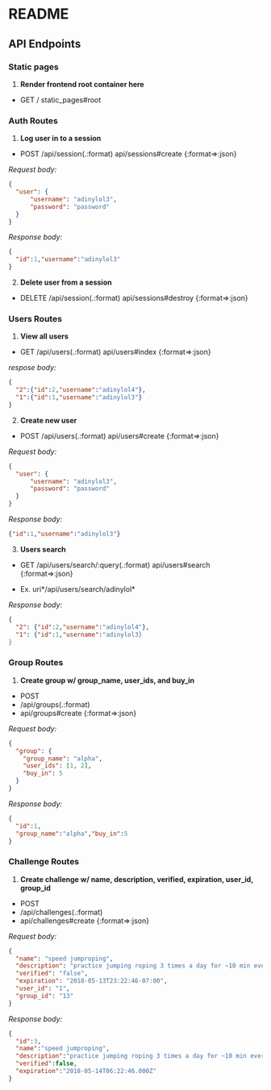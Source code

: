 # README

## API Endpoints

### **Static pages**

1. **Render frontend root container here**

- GET / static_pages#root

### **Auth Routes**

1. **Log user in to a session**

- POST /api/session(.:format) api/sessions#create {:format=>:json}

*Request body:*

```json
{
  "user": {
      "username": "adinylol3",
      "password": "password"
  }
}
```

*Response body:*

```json
{
  "id":1,"username":"adinylol3"
}
```

2. **Delete user from a session**

- DELETE /api/session(.:format) api/sessions#destroy {:format=>:json}

### **Users Routes**

1. **View all users**

- GET /api/users(.:format) api/users#index {:format=>:json}

*respose body:*

```json
{
  "2":{"id":2,"username":"adinylol4"},
  "1":{"id":1,"username":"adinylol3"}
}
```

2. **Create new user**

- POST /api/users(.:format) api/users#create {:format=>:json}

*Request body:*

```json
{
  "user": {
      "username": "adinylol3",
      "password": "password"
  }
}
```

*Response body:*

```json
{"id":1,"username":"adinylol3"}
```

3. **Users search**

- GET /api/users/search/:query(.:format) api/users#search {:format=>:json}

- Ex. uri*/api/users/search/adinylol*

*Response body:*

```json
{
  "2": {"id":2,"username":"adinylol4"},
  "1": {"id":1,"username":"adinylol3}
}
```

### **Group Routes**

1. **Create group w/ group_name, user_ids, and buy_in**

- POST
- /api/groups(.:format) 
- api/groups#create {:format=>:json}

*Request body:*

```json
{
  "group": {
    "group_name": "alpha",
    "user_ids": [1, 2],
    "buy_in": 5
  }
}
```

*Response body:*

```json
{
  "id":1,
  "group_name":"alpha","buy_in":5
}
```

### **Challenge Routes**

1. **Create challenge w/ name, description, verified, expiration, user_id, group_id**

- POST
- /api/challenges(.:format)
- api/challenges#create {:format=>:json}

*Request body:*

```json
{
  "name": "speed jumproping",
  "description": "practice jumping roping 3 times a day for ~10 min every other day in the week",
  "verified": "false",
  "expiration": "2018-05-13T23:22:46-07:00",
  "user_id": "1",
  "group_id": "13"
}
```

*Response body:*

```json
{
  "id":3,
  "name":"speed jumproping",
  "description":"practice jumping roping 3 times a day for ~10 min every other day in the week",
  "verified":false,
  "expiration":"2018-05-14T06:22:46.000Z"
}
```
